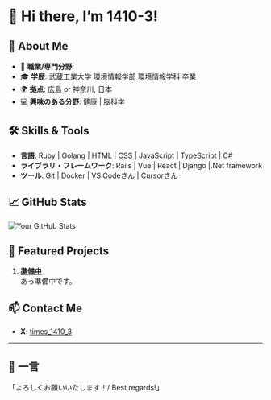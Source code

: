 # 👋 Hi there, I’m 1410-3!

## 🚀 About Me
- 🌟 **職業/専門分野**: 
- 🎓 **学歴**: 武蔵工業大学 環境情報学部 環境情報学科 卒業
- 🌍 **拠点**: 広島 or 神奈川, 日本
- 💻 **興味のある分野**: 健康 | 脳科学

## 🛠️ Skills & Tools
- **言語**: Ruby | Golang | HTML | CSS | JavaScript | TypeScript | C#
- **ライブラリ・フレームワーク**: Rails | Vue | React | Django |.Net framework 
- **ツール**: Git | Docker | VS Codeさん | Cursorさん

## 📈 GitHub Stats
![Your GitHub Stats](https://github-readme-stats.vercel.app/api?username=1410-3&show_icons=true&theme=radical)

## 🌟 Featured Projects
1. [**準備中**](リンク)  
   あっ準備中です。

## 📫 Contact Me
- **X**: [times_1410_3](https://x.com/times_1410_3)

---

## 💬 一言
「よろしくお願いいたします！/ Best regards!」
